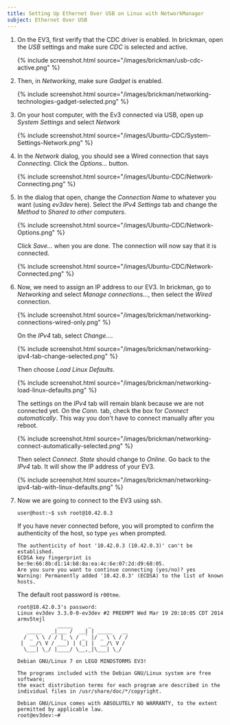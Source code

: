 ```yaml
---
title: Setting Up Ethernet Over USB on Linux with NetworkManager
subject: Ethernet Over USB
---
```


1.  On the EV3, first verify that the CDC driver is enabled. In brickman,
    open the *USB* settings and make sure *CDC* is selected and active.

    {% include screenshot.html source="/images/brickman/usb-cdc-active.png" %}

2.  Then, in *Networking*, make sure *Gadget* is enabled.

    {% include screenshot.html source="/images/brickman/networking-technologies-gadget-selected.png" %}

3.  On your host computer, with the Ev3 connected via USB, open up *System Settings* and select *Network*

    {% include screenshot.html source="/images/Ubuntu-CDC/System-Settings-Network.png" %}

4.  In the *Network* dialog, you should see a Wired connection that says
    *Connecting*. Click the *Options...* button.

    {% include screenshot.html source="/images/Ubuntu-CDC/Network-Connecting.png" %}

5.  In the dialog that open, change the *Connection Name* to whatever you want
    (using *ev3dev* here). Select the *IPv4 Settings* tab and change the
    *Method* to *Shared to other computers*.

    {% include screenshot.html source="/images/Ubuntu-CDC/Network-Options.png" %}

    Click *Save...* when you are done. The connection will now say that it is
    connected.

    {% include screenshot.html source="/images/Ubuntu-CDC/Network-Connected.png" %}

6.  Now, we need to assign an IP address to our EV3. In brickman, go to
    *Networking* and select *Manage connections...*, then select the *Wired*
    connection.

    {% include screenshot.html source="/images/brickman/networking-connections-wired-only.png" %}

    On the *IPv4* tab, select *Change...*.

    {% include screenshot.html source="/images/brickman/networking-ipv4-tab-change-selected.png" %}

    Then choose *Load Linux Defaults*.

    {% include screenshot.html source="/images/brickman/networking-load-linux-defaults.png" %}

    The settings on the *IPv4* tab will remain blank because we are not
    connected yet. On the *Conn.* tab, check the box for *Connect automatically*.
    This way you don't have to connect manually after you reboot.

    {% include screenshot.html source="/images/brickman/networking-connect-automatically-selected.png" %}

    Then select *Connect*. *State* should change to *Online*. Go back to
    the *IPv4* tab. It will show the IP address of your EV3.

    {% include screenshot.html source="/images/brickman/networking-ipv4-tab-with-linux-defaults.png" %}

7.  Now we are going to connect to the EV3 using ssh.

        user@host:~$ ssh root@10.42.0.3

    If you have never connected before, you will prompted to confirm the
    authenticity of the host, so type `yes` when prompted.

        The authenticity of host '10.42.0.3 (10.42.0.3)' can't be established.
        ECDSA key fingerprint is be:9e:66:8b:d1:14:b8:8a:ea:4c:6e:07:2d:d9:68:05.
        Are you sure you want to continue connecting (yes/no)? yes
        Warning: Permanently added '10.42.0.3' (ECDSA) to the list of known hosts.

    The default root password is `r00tme`.

        root@10.42.0.3's password: 
        Linux ev3dev 3.3.0-0-ev3dev #2 PREEMPT Wed Mar 19 20:10:05 CDT 2014 armv5tejl
                     _____     _
           _____   _|___ /  __| | _____   __
          / _ \ \ / / |_ \ / _` |/ _ \ \ / /
         |  __/\ V / ___) | (_| |  __/\ V /
          \___| \_/ |____/ \__,_|\___| \_/
        
        Debian GNU/Linux 7 on LEGO MINDSTORMS EV3!
        
        The programs included with the Debian GNU/Linux system are free software;
        the exact distribution terms for each program are described in the
        individual files in /usr/share/doc/*/copyright.
        
        Debian GNU/Linux comes with ABSOLUTELY NO WARRANTY, to the extent
        permitted by applicable law.
        root@ev3dev:~# 
